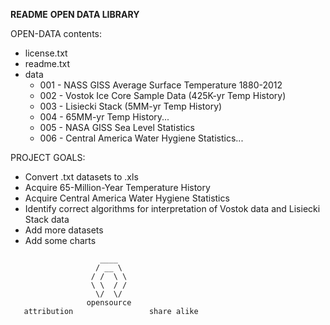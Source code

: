 __README__
__OPEN DATA LIBRARY__

OPEN-DATA contents:

  - license.txt
  - readme.txt
  - data
    - 001 - NASS GISS Average Surface Temperature 1880-2012
    - 002 - Vostok Ice Core Sample Data (425K-yr Temp History)
    - 003 - Lisiecki Stack (5MM-yr Temp History)
    - 004 - 65MM-yr Temp History...
    - 005 - NASA GISS Sea Level Statistics
    - 006 - Central America Water Hygiene Statistics...

PROJECT GOALS:

  - Convert .txt datasets to .xls
  - Acquire 65-Million-Year Temperature History
  - Acquire Central America Water Hygiene Statistics
  - Identify correct algorithms for interpretation of Vostok data and Lisiecki Stack data
  - Add more datasets
  - Add some charts


~~~~~~~~~~~~~~~~~~~~~~~~~~~~~~~~~~~~~~~~~~~~~
                    ____              
                   / __ \                
                  / /  \ \                 
                  \ \  / /              
                   \/  \/            
                 opensource        
   attribution                 share alike
~~~~~~~~~~~~~~~~~~~~~~~~~~~~~~~~~~~~~~~~~~~~~